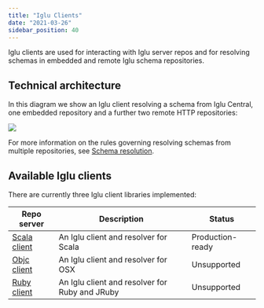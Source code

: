 ```yaml
---
title: "Iglu Clients"
date: "2021-03-26"
sidebar_position: 40
---
```


Iglu clients are used for interacting with Iglu server repos and for resolving schemas in embedded and remote Iglu schema repositories.

## [](https://github.com/snowplow/iglu/wiki/Iglu-clients#technical-architecture)Technical architecture

In this diagram we show an Iglu client resolving a schema from Iglu Central, one embedded repository and a further two remote HTTP repositories:

![](images/iglu-clients.png)

For more information on the rules governing resolving schemas from multiple repositories, see [Schema resolution](/docs/pipeline-components-and-applications/iglu/common-architecture/schema-resolution/index.md).

## Available Iglu clients

There are currently three Iglu client libraries implemented:

| **Repo server** | **Description** | **Status** |
| --- | --- | --- |
| [Scala client](https://github.com/snowplow/iglu-scala-client) | An Iglu client and resolver for Scala | Production-ready |
| [Objc client](https://github.com/snowplow/iglu-objc-client) | An Iglu client and resolver for OSX | Unsupported |
| [Ruby client](https://github.com/snowplow/iglu-ruby-client) | An Iglu client and resolver for Ruby and JRuby | Unsupported |
